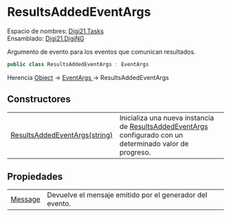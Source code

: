 # ResultsAddedEventArgs

Espacio de nombres: [Digi21.Tasks](../)  
Ensamblado: [Digi21.DigiNG](../../)

Argumento de evento para los eventos que comunican resultados.

```csharp
public class ResultsAddedEventArgs : EventArgs
```

Herencia [Object](https://docs.microsoft.com/en-us/dotnet/api/system.object?view=net-5.0) → [EventArgs ](https://docs.microsoft.com/en-us/dotnet/api/system.eventargs?view=net-5.0)→ ResultsAddedEventArgs

## Constructores

|  |  |
| :--- | :--- |
| [ResultsAddedEventArgs\(string\)](constructores.md) | Inicializa una nueva instancia de [ResultsAddedEventArgs](./) configurado con un determinado valor de progreso. |

## Propiedades

|  |  |
| :--- | :--- |
| [Message](propiedades/message.md) | Devuelve el mensaje emitido por el generador del evento. |

